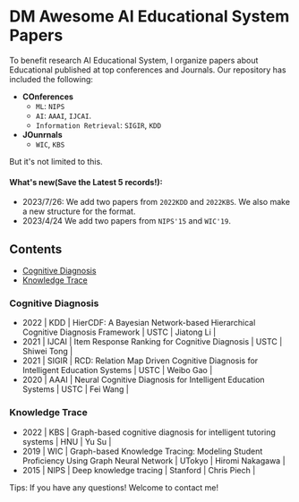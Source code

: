# DM Awesome AI Educational System Papers

To benefit research  AI Educational System, I organize papers about Educational published at top conferences and Journals. Our repository has included the following:

- **COnferences**
  - `ML`: `NIPS`
  - `AI`: `AAAI`, `IJCAI`.
  - `Information Retrieval`: `SIGIR`, `KDD`
- **JOunrnals**
  - `WIC`, `KBS`

But it's not limited to this.

#### What's new(Save the Latest 5 records!):

- 2023/7/26: We add two papers from `2022KDD` and `2022KBS`. We also make a new structure for the format.
- 2023/4/24 We add two papers from `NIPS'15` and `WIC'19`.


## Contents
- [Cognitive Diagnosis](#Cognitive-Diagnosis)
- [Knowledge Trace](#Cognitive-Diagnosis)

### Cognitive Diagnosis

- 2022 | KDD | HierCDF: A Bayesian Network-based Hierarchical Cognitive Diagnosis Framework | USTC | Jiatong Li | 
- 2021 | IJCAI | Item Response Ranking for Cognitive Diagnosis | USTC | Shiwei Tong |
- 2021 | SIGIR | RCD: Relation Map Driven Cognitive Diagnosis for Intelligent Education Systems | USTC | Weibo Gao | 
- 2020 | AAAI | Neural Cognitive Diagnosis for Intelligent Education Systems | USTC | Fei Wang |


### Knowledge Trace

- 2022 | KBS | Graph-based cognitive diagnosis for intelligent tutoring systems | HNU | Yu Su |
- 2019 | WIC | Graph-based Knowledge Tracing: Modeling Student Proficiency Using Graph Neural Network | UTokyo | Hiromi Nakagawa |
- 2015 | NIPS | Deep knowledge tracing | Stanford | Chris Piech |


Tips: If you have any questions! Welcome to contact me!

